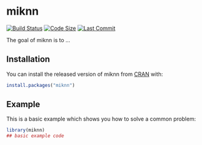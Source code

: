 # miknn

<!-- badges: start -->
[![Build Status](https://travis-ci.org/dbrookeUAB/miknn.svg?branch=master)](https://travis-ci.org/dbrookeUAB/miknn)
[![Code Size](https://img.shields.io/github/languages/code-size/dbrookeUAB/miknn.svg)](https://github.com/dbrookeUAB/miknn)
[![Last Commit](https://img.shields.io/github/last-commit/dbrookeUAB/miknn.svg)](https://github.com/dbrookeUAB/miknn/commits/master)
<!-- badges: end -->

The goal of miknn is to ...

## Installation

You can install the released version of miknn from [CRAN](https://CRAN.R-project.org) with:

``` r
install.packages("miknn")
```

## Example

This is a basic example which shows you how to solve a common problem:

``` r
library(miknn)
## basic example code
```

